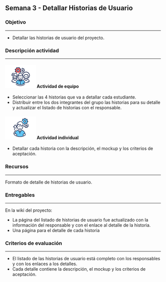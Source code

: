 ## Semana 3 - Detallar Historias de Usuario

### Objetivo

---
* Detallar las historias de usuario del proyecto.


### Descripción actividad

---
#### ![](./../../assets/images/grupo.png) Actividad de equipo

* Seleccionar las 4 historias que va a detallar cada estudiante.
* Distribuir entre los dos integrantes del grupo las historias para su detalle y actualizar el listado de historias con el responsable. 
  
#### ![](./../../assets/images/individuo.png) Actividad individual

* Detallar cada historia con la descripción, el mockup y los criterios de aceptación.  

### Recursos

---
Formato de detalle de historias de usuario. 

### Entregables
 
---
En la wiki del proyecto:

* La página del listado de historias de usuario fue actualizado con la información del responsable y con el enlace al detalle de la historia.
* Una página para el detalle de cada historia
  
### Criterios de evaluación

---
* El listado de las historias de usuario está completo con los responsables y con los enlaces a los detalles. 
* Cada detalle contiene la descripción, el mockup y los criterios de aceptación.  
